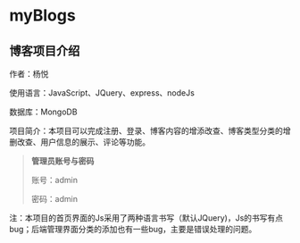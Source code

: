 # myBlogs
## 博客项目介绍

作者：杨悦

使用语言：JavaScript、JQuery、express、nodeJs

数据库：MongoDB

项目简介：本项目可以完成注册、登录、博客内容的增添改查、博客类型分类的增删改查、用户信息的展示、评论等功能。

> **管理员账号与密码**
>
> 账号：admin
>
> 密码：admin

注：本项目的首页界面的Js采用了两种语言书写（默认JQuery)，Js的书写有点bug；后端管理界面分类的添加也有一些bug，主要是错误处理的问题。
